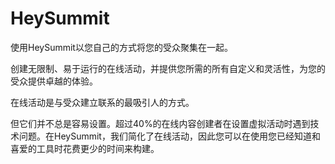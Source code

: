 # 

# HeySummit

使用HeySummit以您自己的方式将您的受众聚集在一起。

创建无限制、易于运行的在线活动，并提供您所需的所有自定义和灵活性，为您的受众提供卓越的体验。

在线活动是与受众建立联系的最吸引人的方式。

但它们并不总是容易设置。超过40%的在线内容创建者在设置虚拟活动时遇到技术问题。在HeySummit，我们简化了在线活动，因此您可以在使用您已经知道和喜爱的工具时花费更少的时间来构建。

